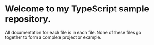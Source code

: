 # Welcome to my TypeScript sample repository.

All documentation for each file is in each file.
None of these files go together to form a complete project or example.

